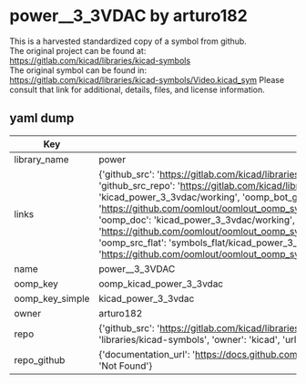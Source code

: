 # power__3_3VDAC by arturo182  
This is a harvested standardized copy of a symbol from github.  
The original project can be found at:  
https://gitlab.com/kicad/libraries/kicad-symbols  
The original symbol can be found in:
https://gitlab.com/kicad/libraries/kicad-symbols/Video.kicad_sym
Please consult that link for additional, details, files, and license information.  
## yaml dump  
| Key | Value |  
| --- | --- |  
| library_name | power |  
| links | {'github_src': 'https://gitlab.com/kicad/libraries/kicad-symbols/Video.kicad_sym', 'github_src_repo': 'https://gitlab.com/kicad/libraries/kicad-symbols', 'oomp_bot': 'kicad_power_3_3vdac/working', 'oomp_bot_github': 'https://github.com/oomlout/oomlout_oomp_symbol_bot/tree/main/kicad_power_3_3vdac/working', 'oomp_doc': 'kicad_power_3_3vdac/working', 'oomp_doc_github': 'https://github.com/oomlout/oomlout_oomp_symbol_doc/tree/main/kicad_power_3_3vdac/working', 'oomp_src_flat': 'symbols_flat/kicad_power_3_3vdac/working', 'oomp_src_flat_github': 'https://github.com/oomlout/oomlout_oomp_symbol_src/tree/main/kicad_power_3_3vdac/working'} |  
| name | power__3_3VDAC |  
| oomp_key | oomp_kicad_power_3_3vdac |  
| oomp_key_simple | kicad_power_3_3vdac |  
| owner | arturo182 |  
| repo | {'github_src': 'https://gitlab.com/kicad/libraries/kicad-symbols/Video.kicad_sym', 'name': 'libraries/kicad-symbols', 'owner': 'kicad', 'url': 'https://gitlab.com/kicad/libraries/kicad-symbols'} |  
| repo_github | {'documentation_url': 'https://docs.github.com/rest/repos/repos#get-a-repository', 'message': 'Not Found'} |  

